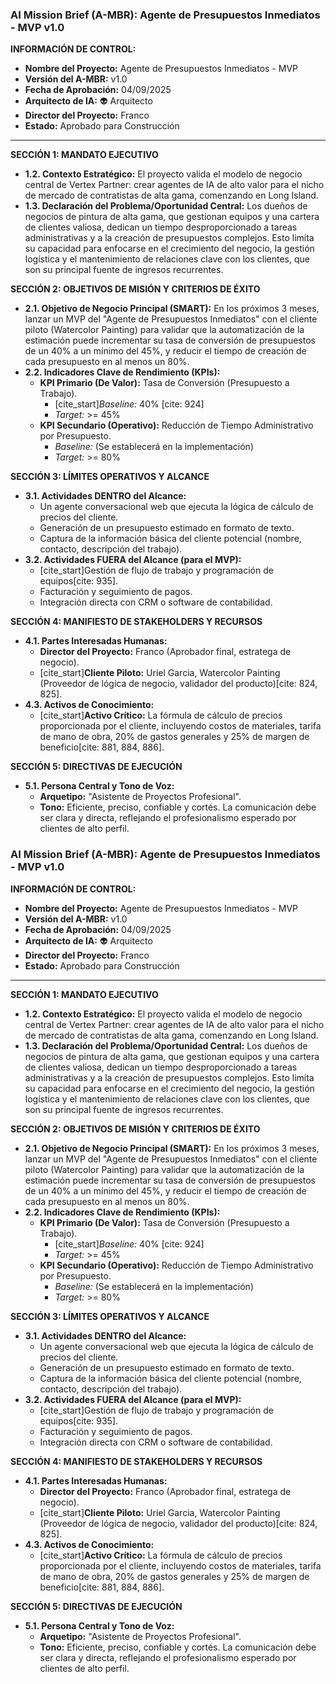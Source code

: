 ### AI Mission Brief (A-MBR): Agente de Presupuestos Inmediatos - MVP v1.0

**INFORMACIÓN DE CONTROL:**

* **Nombre del Proyecto:** Agente de Presupuestos Inmediatos - MVP
* **Versión del A-MBR:** v1.0
* **Fecha de Aprobación:** 04/09/2025
* **Arquitecto de IA:** 👽 Arquitecto
* **Director del Proyecto:** Franco
* **Estado:** Aprobado para Construcción

---

**SECCIÓN 1: MANDATO EJECUTIVO**

* **1.2. Contexto Estratégico:** El proyecto valida el modelo de negocio central de Vertex Partner: crear agentes de IA de alto valor para el nicho de mercado de contratistas de alta gama, comenzando en Long Island.
* **1.3. Declaración del Problema/Oportunidad Central:** Los dueños de negocios de pintura de alta gama, que gestionan equipos y una cartera de clientes valiosa, dedican un tiempo desproporcionado a tareas administrativas y a la creación de presupuestos complejos. Esto limita su capacidad para enfocarse en el crecimiento del negocio, la gestión logística y el mantenimiento de relaciones clave con los clientes, que son su principal fuente de ingresos recurrentes.

**SECCIÓN 2: OBJETIVOS DE MISIÓN Y CRITERIOS DE ÉXITO**

* **2.1. Objetivo de Negocio Principal (SMART):** En los próximos 3 meses, lanzar un MVP del "Agente de Presupuestos Inmediatos" con el cliente piloto (Watercolor Painting) para validar que la automatización de la estimación puede incrementar su tasa de conversión de presupuestos de un 40% a un mínimo del 45%, y reducir el tiempo de creación de cada presupuesto en al menos un 80%.
* **2.2. Indicadores Clave de Rendimiento (KPIs):**
    * **KPI Primario (De Valor):** Tasa de Conversión (Presupuesto a Trabajo).
        * [cite_start]*Baseline:* 40% [cite: 924]
        * *Target:* >= 45%
    * **KPI Secundario (Operativo):** Reducción de Tiempo Administrativo por Presupuesto.
        * *Baseline:* (Se establecerá en la implementación)
        * *Target:* >= 80%

**SECCIÓN 3: LÍMITES OPERATIVOS Y ALCANCE**

* **3.1. Actividades DENTRO del Alcance:**
    * Un agente conversacional web que ejecuta la lógica de cálculo de precios del cliente.
    * Generación de un presupuesto estimado en formato de texto.
    * Captura de la información básica del cliente potencial (nombre, contacto, descripción del trabajo).
* **3.2. Actividades FUERA del Alcance (para el MVP):**
    * [cite_start]Gestión de flujo de trabajo y programación de equipos[cite: 935].
    * Facturación y seguimiento de pagos.
    * Integración directa con CRM o software de contabilidad.

**SECCIÓN 4: MANIFIESTO DE STAKEHOLDERS Y RECURSOS**

* **4.1. Partes Interesadas Humanas:**
    * **Director del Proyecto:** Franco (Aprobador final, estratega de negocio).
    * [cite_start]**Cliente Piloto:** Uriel Garcia, Watercolor Painting (Proveedor de lógica de negocio, validador del producto)[cite: 824, 825].
* **4.3. Activos de Conocimiento:**
    * [cite_start]**Activo Crítico:** La fórmula de cálculo de precios proporcionada por el cliente, incluyendo costos de materiales, tarifa de mano de obra, 20% de gastos generales y 25% de margen de beneficio[cite: 881, 884, 886].

**SECCIÓN 5: DIRECTIVAS DE EJECUCIÓN**

* **5.1. Persona Central y Tono de Voz:**
    * **Arquetipo:** "Asistente de Proyectos Profesional".
    * **Tono:** Eficiente, preciso, confiable y cortés. La comunicación debe ser clara y directa, reflejando el profesionalismo esperado por clientes de alto perfil.

### AI Mission Brief (A-MBR): Agente de Presupuestos Inmediatos - MVP v1.0

**INFORMACIÓN DE CONTROL:**

* **Nombre del Proyecto:** Agente de Presupuestos Inmediatos - MVP
* **Versión del A-MBR:** v1.0
* **Fecha de Aprobación:** 04/09/2025
* **Arquitecto de IA:** 👽 Arquitecto
* **Director del Proyecto:** Franco
* **Estado:** Aprobado para Construcción

---

**SECCIÓN 1: MANDATO EJECUTIVO**

* **1.2. Contexto Estratégico:** El proyecto valida el modelo de negocio central de Vertex Partner: crear agentes de IA de alto valor para el nicho de mercado de contratistas de alta gama, comenzando en Long Island.
* **1.3. Declaración del Problema/Oportunidad Central:** Los dueños de negocios de pintura de alta gama, que gestionan equipos y una cartera de clientes valiosa, dedican un tiempo desproporcionado a tareas administrativas y a la creación de presupuestos complejos. Esto limita su capacidad para enfocarse en el crecimiento del negocio, la gestión logística y el mantenimiento de relaciones clave con los clientes, que son su principal fuente de ingresos recurrentes.

**SECCIÓN 2: OBJETIVOS DE MISIÓN Y CRITERIOS DE ÉXITO**

* **2.1. Objetivo de Negocio Principal (SMART):** En los próximos 3 meses, lanzar un MVP del "Agente de Presupuestos Inmediatos" con el cliente piloto (Watercolor Painting) para validar que la automatización de la estimación puede incrementar su tasa de conversión de presupuestos de un 40% a un mínimo del 45%, y reducir el tiempo de creación de cada presupuesto en al menos un 80%.
* **2.2. Indicadores Clave de Rendimiento (KPIs):**
    * **KPI Primario (De Valor):** Tasa de Conversión (Presupuesto a Trabajo).
        * [cite_start]*Baseline:* 40% [cite: 924]
        * *Target:* >= 45%
    * **KPI Secundario (Operativo):** Reducción de Tiempo Administrativo por Presupuesto.
        * *Baseline:* (Se establecerá en la implementación)
        * *Target:* >= 80%

**SECCIÓN 3: LÍMITES OPERATIVOS Y ALCANCE**

* **3.1. Actividades DENTRO del Alcance:**
    * Un agente conversacional web que ejecuta la lógica de cálculo de precios del cliente.
    * Generación de un presupuesto estimado en formato de texto.
    * Captura de la información básica del cliente potencial (nombre, contacto, descripción del trabajo).
* **3.2. Actividades FUERA del Alcance (para el MVP):**
    * [cite_start]Gestión de flujo de trabajo y programación de equipos[cite: 935].
    * Facturación y seguimiento de pagos.
    * Integración directa con CRM o software de contabilidad.

**SECCIÓN 4: MANIFIESTO DE STAKEHOLDERS Y RECURSOS**

* **4.1. Partes Interesadas Humanas:**
    * **Director del Proyecto:** Franco (Aprobador final, estratega de negocio).
    * [cite_start]**Cliente Piloto:** Uriel Garcia, Watercolor Painting (Proveedor de lógica de negocio, validador del producto)[cite: 824, 825].
* **4.3. Activos de Conocimiento:**
    * [cite_start]**Activo Crítico:** La fórmula de cálculo de precios proporcionada por el cliente, incluyendo costos de materiales, tarifa de mano de obra, 20% de gastos generales y 25% de margen de beneficio[cite: 881, 884, 886].

**SECCIÓN 5: DIRECTIVAS DE EJECUCIÓN**

* **5.1. Persona Central y Tono de Voz:**
    * **Arquetipo:** "Asistente de Proyectos Profesional".
    * **Tono:** Eficiente, preciso, confiable y cortés. La comunicación debe ser clara y directa, reflejando el profesionalismo esperado por clientes de alto perfil.
